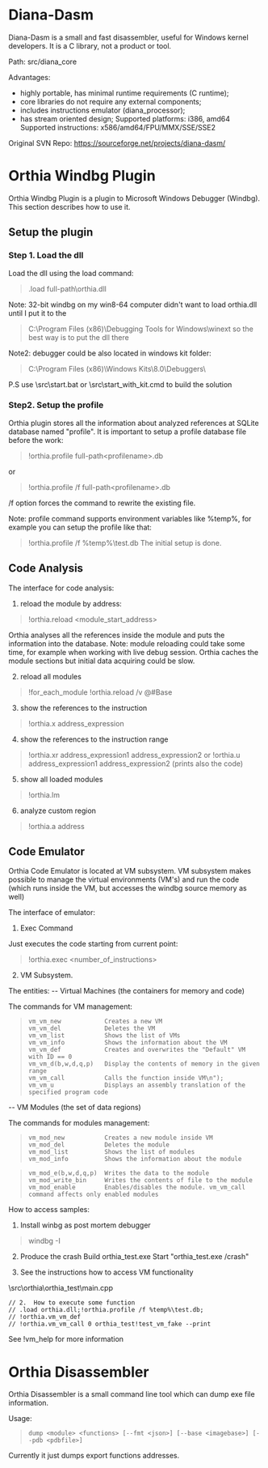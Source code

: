 # Diana-Dasm 
Diana-Dasm is a small and fast disassembler, useful for Windows kernel developers.
It is a C library, not a product or tool.

Path: src/diana_core 

Advantages:
- highly portable, has minimal runtime requirements (C runtime);
- core libraries do not require any external components;
- includes instructions emulator (diana_processor);
- has stream oriented design;
Supported platforms: i386, amd64
Supported instructions: x586/amd64/FPU/MMX/SSE/SSE2

Original SVN Repo: https://sourceforge.net/projects/diana-dasm/

# Orthia Windbg Plugin
Orthia Windbg Plugin is a plugin to Microsoft Windows Debugger (Windbg).
This section describes how to use it.

## Setup the plugin
### Step 1. Load the dll
Load the dll using the load command:
> .load full-path\orthia.dll

Note: 32-bit windbg on my win8-64 computer didn't want to load orthia.dll until I put it to the 
> C:\Program Files (x86)\Debugging Tools for Windows\winext
so the best way is to put the dll there

Note2: debugger could be also located in windows kit folder:
> C:\Program Files (x86)\Windows Kits\8.0\Debuggers\

P.S use \src\start.bat or \src\start_with_kit.cmd to build the solution

### Step2. Setup the profile 
Orthia plugin stores all the information about analyzed references at SQLite database named "profile". It is important to setup a profile database file before the work:
> !orthia.profile full-path\<profilename>.db

or
> !orthia.profile /f full-path\<profilename>.db

/f option forces the command to rewrite the existing file.

Note: profile command supports environment variables like %temp%, for example you can setup the profile like that:
> !orthia.profile /f %temp%\test.db
The initial setup is done.

## Code Analysis
The interface for code analysis:
1) reload the module by address:
> !orthia.reload <module_start_address>

Orthia analyses all the references inside the module and puts the information into the database. 
Note: module reloading could take some time, for example when working with live debug session. Orthia caches the module sections but initial data acquiring could be slow.

2) reload all modules
> !for_each_module !orthia.reload /v @#Base

3) show the references to the instruction
> !orthia.x address_expression

4) show the references to the instruction range
> !orthia.xr address_expression1 address_expression2
or
> !orthia.u  address_expression1 address_expression2
(prints also the code)

5) show all loaded modules
> !orthia.lm

6) analyze custom region
> !orthia.a address 


## Code Emulator

Orthia Code Emulator is located at VM subsystem. VM subsystem makes possible to manage the virtual environments (VM's) and run the code
(which runs inside the VM, but accesses the windbg source memory as well)

The interface of emulator:
1) Exec Command

Just executes the code starting from current point:

>    !orthia.exec <number_of_instructions>

2) VM Subsystem.

The entities:
-- Virtual Machines (the containers for memory and code)

The commands for VM management:
>     vm_vm_new            Creates a new VM
>     vm_vm_del            Deletes the VM
>     vm_vm_list           Shows the list of VMs
>     vm_vm_info           Shows the information about the VM
>     vm_vm_def            Creates and overwrites the "Default" VM with ID == 0
>     vm_vm_d(b,w,d,q,p)   Display the contents of memory in the given range
>     vm_vm_call           Calls the function inside VM\n");
>     vm_vm_u              Displays an assembly translation of the specified program code

-- VM Modules (the set of data regions)

The commands for modules management:
>     vm_mod_new           Creates a new module inside VM  
>     vm_mod_del           Deletes the module
>     vm_mod_list          Shows the list of modules
>     vm_mod_info          Shows the information about the module
    
>     vm_mod_e(b,w,d,q,p)  Writes the data to the module
>     vm_mod_write_bin     Writes the contents of file to the module
>     vm_mod_enable        Enables/disables the module. vm_vm_call command affects only enabled modules


How to access samples:
1) Install winbg as post mortem debugger
> windbg -I

2) Produce the crash
Build orthia_test.exe
Start "orthia_test.exe /crash"

3) See the instructions how to access VM functionality

\src\orthia\orthia_test\main.cpp

    // 2.  How to execute some function
    // .load orthia.dll;!orthia.profile /f %temp%\test.db; 
    // !orthia.vm_vm_def
    // !orthia.vm_vm_call 0 orthia_test!test_vm_fake --print

    
See !vm_help for more information

# Orthia Disassembler
Orthia Disassembler is a small command line tool which can dump exe file information.

Usage:
>     dump <module> <functions> [--fmt <json>] [--base <imagebase>] [--pdb <pdbfile>]  

Currently it just dumps export functions addresses.
